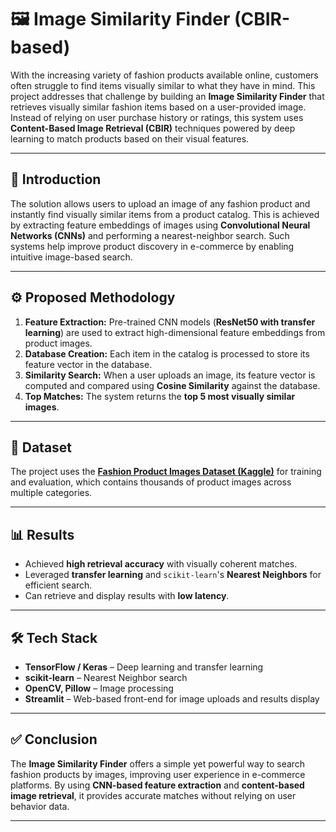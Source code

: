 # 🖼️ Image Similarity Finder (CBIR-based)

With the increasing variety of fashion products available online, customers often struggle to find items visually similar to what they have in mind. This project addresses that challenge by building an **Image Similarity Finder** that retrieves visually similar fashion items based on a user-provided image. Instead of relying on user purchase history or ratings, this system uses **Content-Based Image Retrieval (CBIR)** techniques powered by deep learning to match products based on their visual features.

---

## 📌 Introduction
The solution allows users to upload an image of any fashion product and instantly find visually similar items from a product catalog. This is achieved by extracting feature embeddings of images using **Convolutional Neural Networks (CNNs)** and performing a nearest-neighbor search. Such systems help improve product discovery in e-commerce by enabling intuitive image-based search.

---

## ⚙️ Proposed Methodology
1. **Feature Extraction:** Pre-trained CNN models (**ResNet50 with transfer learning**) are used to extract high-dimensional feature embeddings from product images.  
2. **Database Creation:** Each item in the catalog is processed to store its feature vector in the database.  
3. **Similarity Search:** When a user uploads an image, its feature vector is computed and compared using **Cosine Similarity** against the database.  
4. **Top Matches:** The system returns the **top 5 most visually similar images**.  

---

## 📂 Dataset
The project uses the **[Fashion Product Images Dataset (Kaggle)](https://www.kaggle.com/paramaggarwal/fashion-product-images-dataset)** for training and evaluation, which contains thousands of product images across multiple categories.

---

## 📊 Results
- Achieved **high retrieval accuracy** with visually coherent matches.  
- Leveraged **transfer learning** and `scikit-learn`'s **Nearest Neighbors** for efficient search.  
- Can retrieve and display results with **low latency**.  

---

## 🛠 Tech Stack
- **TensorFlow / Keras** – Deep learning and transfer learning  
- **scikit-learn** – Nearest Neighbor search  
- **OpenCV, Pillow** – Image processing  
- **Streamlit** – Web-based front-end for image uploads and results display  

---

## ✅ Conclusion
The **Image Similarity Finder** offers a simple yet powerful way to search fashion products by images, improving user experience in e-commerce platforms. By using **CNN-based feature extraction** and **content-based image retrieval**, it provides accurate matches without relying on user behavior data.

---


